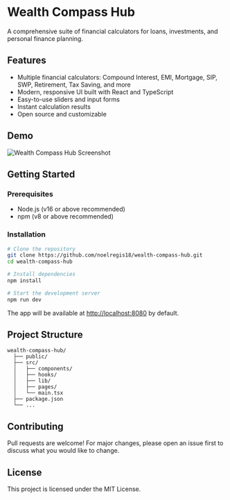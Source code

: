 # Wealth Compass Hub

A comprehensive suite of financial calculators for loans, investments, and personal finance planning.

## Features
- Multiple financial calculators: Compound Interest, EMI, Mortgage, SIP, SWP, Retirement, Tax Saving, and more
- Modern, responsive UI built with React and TypeScript
- Easy-to-use sliders and input forms
- Instant calculation results
- Open source and customizable

## Demo
![Wealth Compass Hub Screenshot](public/favicon.ico)

## Getting Started

### Prerequisites
- Node.js (v16 or above recommended)
- npm (v8 or above recommended)

### Installation
```bash
# Clone the repository
git clone https://github.com/noelregis18/wealth-compass-hub.git
cd wealth-compass-hub

# Install dependencies
npm install

# Start the development server
npm run dev
```

The app will be available at [http://localhost:8080](http://localhost:8080) by default.

## Project Structure
```
wealth-compass-hub/
  ├── public/
  ├── src/
  │   ├── components/
  │   ├── hooks/
  │   ├── lib/
  │   ├── pages/
  │   └── main.tsx
  ├── package.json
  └── ...
```

## Contributing
Pull requests are welcome! For major changes, please open an issue first to discuss what you would like to change.

## License
This project is licensed under the MIT License. 